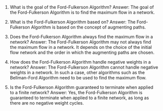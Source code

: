

1. What is the goal of the Ford-Fulkerson Algorithm?
Answer: The goal of the Ford-Fulkerson Algorithm is to find the maximum flow in a network.

2. What is the Ford-Fulkerson Algorithm based on?
Answer: The Ford-Fulkerson Algorithm is based on the concept of augmenting paths.

3. Does the Ford-Fulkerson Algorithm always find the maximum flow in a network?
Answer: The Ford-Fulkerson Algorithm may not always find the maximum flow in a network. It depends on the choice of the initial flow network and the order in which the augmenting paths are chosen.

4. How does the Ford-Fulkerson Algorithm handle negative weights in a network?
Answer: The Ford-Fulkerson Algorithm cannot handle negative weights in a network. In such a case, other algorithms such as the Bellman-Ford Algorithm need to be used to find the maximum flow.

5. Is the Ford-Fulkerson Algorithm guaranteed to terminate when applied to a finite network?
Answer: Yes, the Ford-Fulkerson Algorithm is guaranteed to terminate when applied to a finite network, as long as there are no negative weight cycles.